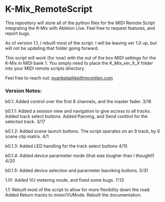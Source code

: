 # K-Mix_RemoteScript
This repository will store all of the python files for the MIDI Remote Script integrating the K-Mix with Ableton Live. Feel free to request features, and report bugs. 

As of version 1.1, I rebuilt most of the script. I will be leaving ver 1.0 up, but will not be updating that folder going forward. 

This script will work (for now) with the out of the box MIDI settings for the K-Mix in MIDI bank 1. You simply need to place the K_Mix_ver_X_X folder into your MIDI remote scripts directory. 

Feel free to reach out: evanbeta@keithmcmillen.com

### Version Notes: 

b0.1: Added control over the first 8 channels, and the master fader. 3/16

b0.1.1: Added a sesison view and navigation to give access to all tracks. Added track select buttons. Added Panning, and Send conttrol for the selected track. 3/17

b0.1.2: Added scene launch buttons. The script operates on an 8 track, by 6 scene clip matrix. 4/1

b0.1.3: Added LED handling for the track select buttons 4/15

b0.1.4: Added device pararmeter mode (that was tougher than I thought!) 4/20

b0.1.5: Added device selection and pararmeter bacnking buttons. 5/31

1.0!: Added VU metering mode, and fixed some bugs. 7/13

1.1: Rebuilt most of the script to allow for more flexibility down the road. Added Return tracks to mixer/VUMode. Rebuilt the documentation. 

